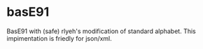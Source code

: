 # basE91

BasE91 with (safe) rlyeh's modification of standard alphabet. This impimentation is friedly for json/xml.

